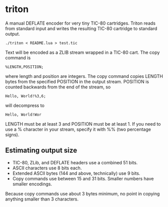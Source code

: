 # triton

A manual DEFLATE encoder for very tiny TIC-80 cartridges. Triton reads from standard input and writes the resulting TIC-80 cartridge to standard output.
```
./triton < README.lua > test.tic
```
Text will be encoded as a ZLIB stream wrapped in a TIC-80 cart. The copy command is
```
%LENGTH,POSITION;
```
where length and position are integers. The copy command copies LENGTH bytes from the specified POSITION in the output stream. POSITION is counted backwards from the end of the stream, so
```
Hello, World!%3,6;
```
will decompress to
```
Hello, World!Wor
```
LENGTH must be at least 3 and POSITION must be at least 1. If you need to use a % character in your stream, specify it with %% (two percentage signs).

## Estimating output size

* TIC-80, ZLib, and DEFLATE headers use a combined 51 bits.
* ASCII characters use 8 bits each.
* Extended ASCII bytes (144 and above, technically) use 9 bits.
* Copy commands use between 15 and 31 bits. Smaller numbers have smaller encodings.

Because copy commands use about 3 bytes minimum, no point in copying anything smaller than 3 characters.
